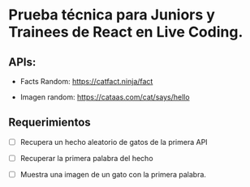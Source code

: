 # Prueba técnica para Juniors y Trainees de React en Live Coding.

## APIs:

- Facts Random: https://catfact.ninja/fact

- Imagen random: https://cataas.com/cat/says/hello

## Requerimientos

-[ ] Recupera un hecho aleatorio de gatos de la primera API

-[ ] Recuperar la primera palabra del hecho

-[ ] Muestra una imagen de un gato con la primera palabra.
